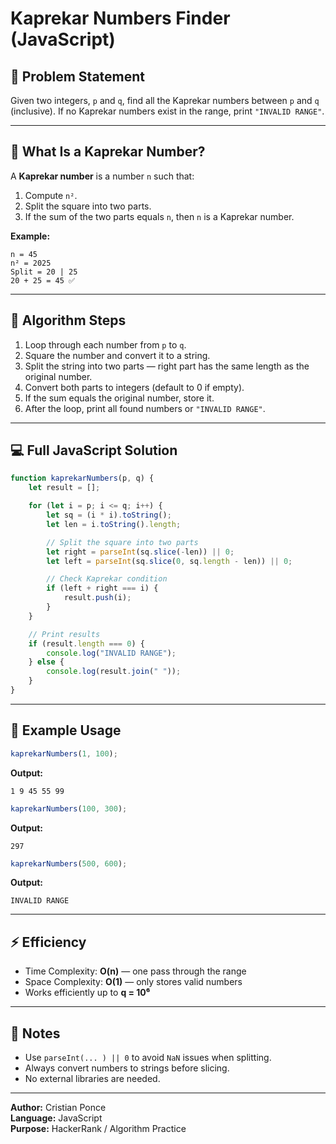 # Kaprekar Numbers Finder (JavaScript)

## 🧠 Problem Statement

Given two integers, `p` and `q`, find all the Kaprekar numbers between `p` and `q` (inclusive).
If no Kaprekar numbers exist in the range, print `"INVALID RANGE"`.

---

## 📘 What Is a Kaprekar Number?

A **Kaprekar number** is a number `n` such that:

1. Compute `n²`.
2. Split the square into two parts.
3. If the sum of the two parts equals `n`, then `n` is a Kaprekar number.

**Example:**

```
n = 45
n² = 2025
Split = 20 | 25
20 + 25 = 45 ✅
```

---

## 🧮 Algorithm Steps

1. Loop through each number from `p` to `q`.
2. Square the number and convert it to a string.
3. Split the string into two parts — right part has the same length as the original number.
4. Convert both parts to integers (default to 0 if empty).
5. If the sum equals the original number, store it.
6. After the loop, print all found numbers or `"INVALID RANGE"`.

---

## 💻 Full JavaScript Solution

```javascript
function kaprekarNumbers(p, q) {
    let result = [];

    for (let i = p; i <= q; i++) {
        let sq = (i * i).toString();
        let len = i.toString().length;

        // Split the square into two parts
        let right = parseInt(sq.slice(-len)) || 0;
        let left = parseInt(sq.slice(0, sq.length - len)) || 0;

        // Check Kaprekar condition
        if (left + right === i) {
            result.push(i);
        }
    }

    // Print results
    if (result.length === 0) {
        console.log("INVALID RANGE");
    } else {
        console.log(result.join(" "));
    }
}
```

---

## 🧾 Example Usage

```javascript
kaprekarNumbers(1, 100);
```
**Output:**
```
1 9 45 55 99
```

```javascript
kaprekarNumbers(100, 300);
```
**Output:**
```
297
```

```javascript
kaprekarNumbers(500, 600);
```
**Output:**
```
INVALID RANGE
```

---

## ⚡ Efficiency

- Time Complexity: **O(n)** — one pass through the range
- Space Complexity: **O(1)** — only stores valid numbers
- Works efficiently up to **q = 10⁶**

---

## 🧰 Notes

- Use `parseInt(... ) || 0` to avoid `NaN` issues when splitting.
- Always convert numbers to strings before slicing.
- No external libraries are needed.

---

**Author:** Cristian Ponce  
**Language:** JavaScript  
**Purpose:** HackerRank / Algorithm Practice

